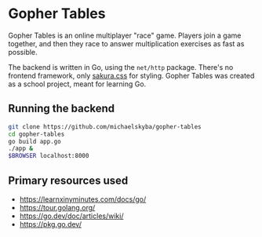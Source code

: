 # Gopher Tables
Gopher Tables is an online multiplayer "race" game. Players join a game 
together, and then they race to answer multiplication exercises as fast as 
possible.

The backend is written in Go, using the ``net/http`` package. There's no
frontend framework, only [sakura.css](https://github.com/oxalorg/sakura) for
styling. Gopher Tables was created as a school project, meant for learning Go.

## Running the backend
```sh
git clone https://github.com/michaelskyba/gopher-tables
cd gopher-tables
go build app.go
./app &
$BROWSER localhost:8000
```

## Primary resources used
- https://learnxinyminutes.com/docs/go/
- https://tour.golang.org/
- https://go.dev/doc/articles/wiki/
- https://pkg.go.dev/
